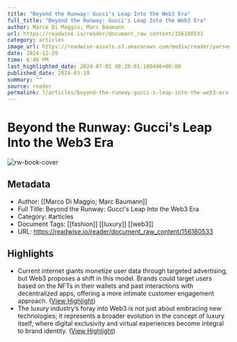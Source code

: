 ```yaml
---
title: "Beyond the Runway: Gucci's Leap Into the Web3 Era"
full_title: "Beyond the Runway: Gucci's Leap Into the Web3 Era"
author: Marco Di Maggio; Marc Baumann
url: https://readwise.io/reader/document_raw_content/156180533
category: articles
image_url: https://readwise-assets.s3.amazonaws.com/media/reader/parsed_document_assets/156180533/Qe0QFKZs1IWPNpPNMap5biR1hKpzrFbMDTDs9Ml6vd4-cove_3xzQOOZ.png
date: 2024-12-29
time: 6:40 PM
last_highlighted_date: 2024-07-01 08:28:01.108496+00:00
published_date: 2024-03-19
summary: ""
source: reader
permalink: l/articles/beyond-the-runway-gucci-s-leap-into-the-web3-era
---
```

# Beyond the Runway: Gucci's Leap Into the Web3 Era

![rw-book-cover](https://readwise-assets.s3.amazonaws.com/media/reader/parsed_document_assets/156180533/Qe0QFKZs1IWPNpPNMap5biR1hKpzrFbMDTDs9Ml6vd4-cove_3xzQOOZ.png)

## Metadata
- Author: [[Marco Di Maggio; Marc Baumann]]
- Full Title: Beyond the Runway: Gucci's Leap Into the Web3 Era
- Category: #articles
- Document Tags: [[fashion]] [[luxury]] [[web3]] 
- URL: https://readwise.io/reader/document_raw_content/156180533

## Highlights
- Current internet giants monetize user data through targeted advertising, but Web3 proposes a shift in this model. Brands could target users based on the NFTs in their wallets and past interactions with decentralized apps, offering a more intimate customer engagement approach. ([View Highlight](https://read.readwise.io/read/01j1ppgxhq2z1rwee34keage3p))
- The luxury industry’s foray into Web3 is not just about embracing new technologies; it represents a broader evolution in the concept of luxury itself, where digital exclusivity and virtual experiences become integral to brand identity. ([View Highlight](https://read.readwise.io/read/01j1ppg80vra3dqmpt7zszmm7m))


